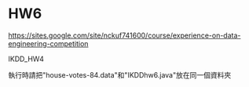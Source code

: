 HW6
===

https://sites.google.com/site/nckuf741600/course/experience-on-data-engineering-competition

IKDD_HW4

執行時請把"house-votes-84.data"和"IKDDhw6.java"放在同一個資料夾
